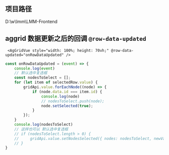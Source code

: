 <!--
 * @Author: sheng.zeng 1218128305@qq.com
 * @Date: 2024-07-16 11:36:31
 * @LastEditors: sheng.zeng 1218128305@qq.com
 * @LastEditTime: 2024-07-18 18:51:21
 * @FilePath: \LMM-Frontend\project.md
 * @Description: 这是默认设置,请设置`customMade`, 打开koroFileHeader查看配置 进行设置: https://github.com/OBKoro1/koro1FileHeader/wiki/%E9%85%8D%E7%BD%AE
-->
## 项目路径
D:\w\lmm\LMM-Frontend

## aggrid 数据更新之后的回调 `@row-data-updated`

``` vue
 <AgGridVue style="width: 100%; height: 70vh;" @row-data-updated="onRowDataUpdated" />
```

``` js
const onRowDataUpdated = (event) => {
    console.log(event)
    // 默认选中复选框
    const nodesToSelect = [];
    for (let item of selectedRow.value) {
        gridApi.value.forEachNode((node) => {
            if (node.data.id === item.id) {
                console.log(node)
                // nodesToSelect.push(node);
                node.setSelected(true);
            }
        });
    }
    console.log(nodesToSelect)
    // 这样也可以 默认选中复选框
    // if (nodesToSelect.length > 0) {
    //     gridApi.value.setNodesSelected({ nodes: nodesToSelect, newValue: true });
    // }
}
```
